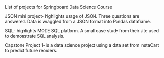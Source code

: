 List of projects for Springboard Data Science Course

JSON mini project- highlights usage of JSON. Three questions are answered. Data is wraggled from a JSON format into Pandas dataframe.

SQL- highlights MODE SQL platform. A small case study from their site used to demonstrate SQL analysis.

Capstone Project 1- is a data science project using a data set from InstaCart to predict future reorders. 
